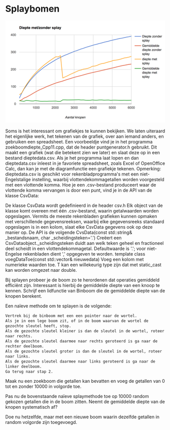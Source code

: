 # Splaybomen

<img src="dieptedata.png" width="600"/>

Soms is het interessant om grafiekjes te kunnen bekijken. We laten uiteraard het eigenlijke werk, het tekenen van de grafiek, over aan iemand anders, en gebruiken een spreadsheet. Een voorbeeldje vind je in het programma zoekboomdiepte_Cpp11.cpp, dat de header puntgenerator.h gebruikt. Dit maakt een grafiek (wat die betekent zien we later) en slaat deze op in een bestand dieptedata.csv. Als je het programma laat lopen en dan dieptedata.csv inleest in je favoriete spreadsheet, zoals Excel of OpenOffice Calc, dan kan je met de diagramfunctie een grafiekje tekenen. Opmerking: dieptedata.csv is geschikt voor rekenbladprogramma's met een niet-Engelstalige instelling, waarbij vlottendekommagetallen worden voorgesteld met een vlottende komma. Hoe je een .csv-bestand produceert waar de vlottende komma vervangen is door een punt, vind je in de API van de klasse CsvData:

De klasse CsvData wordt gedefinieerd in de header csv.h Elk object van de klasse komt overeen met één .csv-bestand, waarin getalwaarden worden opgeslagen. Vermits de meeste rekenbladen grafieken kunnen opmaken met verschillende gegevensreeksen, waarbij elke gegevensreeks standaard opgeslagen is in een kolom, slaat elke CsvData gegevens ook op deze manier op. De API is de volgende
CvsData(const std::string& _bestandsnaam, char _scheidingsteken='.')
Creëert een CsvDataobject._scheidingsteken duidt aan welk teken geheel en fractioneel deel scheidt in een vlottendekommagetal. Defaultwaarde is '.'; voor niet-Engelse rekenbladen dient ',' opgegeven te worden.
template class<class T>
voegDataToe(const std::vector<T>& nieuwedata)
Voeg een kolom met numerieke waarden toe. T kan een willekeurig type zijn dat met static_cast<double> kan worden omgezet naar double.

Bij splayen probeer je de boom zo te herordenen dat operaties gemiddeld efficiënt zijn. Interessant is hierbij de gemiddelde diepte van een knoop te kennen. Schrijf een lidfunctie van Binboom die de gemiddelde diepte van de knopen berekent.

Een naïeve methode om te splayen is de volgende:

    Vertrek bij de binboom met een een pointer naar de wortel.
    Als je in een lege boom zit, of in de boom waarvan de wortel de gezochte sleutel heeft, stop.
    Als de gezochte sleutel kleiner is dan de sleutel in de wortel, roteer naar rechts.
    Als de gezochte sleutel daarmee naar rechts geroteerd is ga naar de rechter deelboom.
    Als de gezochte sleutel groter is dan de sleutel in de wortel, roteer naar links.
    Als de gezochte sleutel daarmee naar links geroteerd is ga naar de linker deelboom.
    Ga terug naar stap 2.

Maak nu een zoekboom die getallen kan bevatten en voeg de getallen van 0 tot en zonder 10000 in volgorde toe.

Pas nu de bovenstaande naïeve splaymethode toe op 10000 random gekozen getallen die in de boom zitten. Neemt de gemiddelde diepte van de knopen systematisch af?

Doe nu hetzelfde, maar met een nieuwe boom waarin dezelfde getallen in random volgorde zijn toegevoegd.
